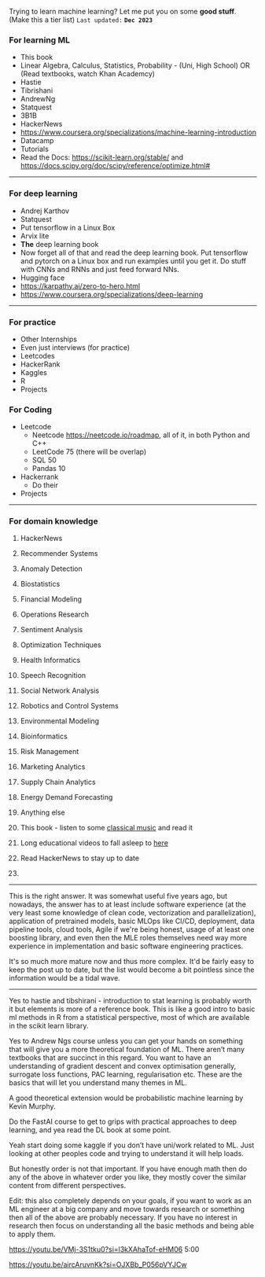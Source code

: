 Trying to learn machine learning? Let me put you on some **good stuff**. (Make this a tier list)
`Last updated:` **`Dec 2023`**

### For learning ML

- This book 
- Linear Algebra, Calculus, Statistics, Probability - (Uni, High School) OR (Read textbooks, watch Khan Academcy) 
- Hastie
- Tibrishani
- AndrewNg
- Statquest
- 3B1B
- HackerNews 
- https://www.coursera.org/specializations/machine-learning-introduction
- Datacamp
- Tutorials 
- Read the Docs: https://scikit-learn.org/stable/ and https://docs.scipy.org/doc/scipy/reference/optimize.html#

---

### For deep learning
- Andrej Karthov 
- Statquest
- Put tensorflow in a Linux Box
- Arvix lite
- **The** deep learning book
- Now forget all of that and read the deep learning book. Put tensorflow and pytorch on a Linux box and run examples until you get it. Do stuff with CNNs and RNNs and just feed forward NNs.
- Hugging face 
- https://karpathy.ai/zero-to-hero.html
- https://www.coursera.org/specializations/deep-learning

---
### For practice
- Other Internships
- Even just interviews (for practice)
- Leetcodes 
- HackerRank
- Kaggles
- R
- Projects 
### For Coding
- Leetcode
	- Neetcode https://neetcode.io/roadmap, all of it, in both Python and C++
	- LeetCode 75 (there will be overlap)
	- SQL 50
	- Pandas 10
- Hackerrank 
	- Do their 
- Projects

---
### For domain knowledge

1. HackerNews 
1. Recommender Systems
2. Anomaly Detection
3. Biostatistics
4. Financial Modeling
5. Operations Research
6. Sentiment Analysis
7. Optimization Techniques
8. Health Informatics
9. Speech Recognition
10. Social Network Analysis
11. Robotics and Control Systems
12. Environmental Modeling
13. Bioinformatics
14. Risk Management
15. Marketing Analytics
16. Supply Chain Analytics
17. Energy Demand Forecasting
18. Anything else


20. This book - listen to some [classical music]() and read it
21. Long educational videos to fall asleep to [here]()
22. Read HackerNews to stay up to date
23. 



---

This is the right answer. It was somewhat useful five years ago, but nowadays, the answer has to at least include software experience (at the very least some knowledge of clean code, vectorization and parallelization), application of pretrained models, basic MLOps like CI/CD, deployment, data pipeline tools, cloud tools, Agile if we're being honest, usage of at least one boosting library, and even then the MLE roles themselves need way more experience in implementation and basic software engineering practices.

It's so much more mature now and thus more complex. It'd be fairly easy to keep the post up to date, but the list would become a bit pointless since the information would be a tidal wave.

---

Yes to hastie and tibshirani - introduction to stat learning is probably worth it but elements is more of a reference book. This is like a good intro to basic ml methods in R from a statistical perspective, most of which are available in the scikit learn library.

Yes to Andrew Ngs course unless you can get your hands on something that will give you a more theoretical foundation of ML. There aren’t many textbooks that are succinct in this regard. You want to have an understanding of gradient descent and convex optimisation generally, surrogate loss functions, PAC learning, regularisation etc. These are the basics that will let you understand many themes in ML.

A good theoretical extension would be probabilistic machine learning by Kevin Murphy.

Do the FastAI course to get to grips with practical approaches to deep learning, and yea read the DL book at some point.

Yeah start doing some kaggle if you don’t have uni/work related to ML. Just looking at other peoples code and trying to understand it will help loads.

But honestly order is not that important. If you have enough math then do any of the above in whatever order you like, they mostly cover the similar content from different perspectives.

Edit: this also completely depends on your goals, if you want to work as an ML engineer at a big company and move towards research or something then all of the above are probably necessary. If you have no interest in research then focus on understanding all the basic methods and being able to apply them.


https://youtu.be/VMj-3S1tku0?si=l3kXAhaTof-eHM06 5:00

https://youtu.be/aircAruvnKk?si=OJXBb_P056pVYJCw

